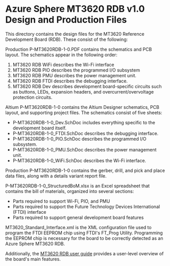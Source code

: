 # Azure Sphere MT3620 RDB v1.0 Design and Production Files

This directory contains the design files for the MT3620 Reference Development Board (RDB). These consist of the following:

Production P-MT3620RDB-1-0.PDF contains the schematics and PCB layout. The schematics appear in the following order:

1. MT3620 RDB WiFi describes the Wi-Fi interface
2. MT3620 RDB PIO describes the programmed I/O subsystem
3. MT3620 RDB PMU describes the power management unit.
4. MT3620 RDB FTDI describes the debugging interface.
5. MT3620 RDB Dev describes development board-specific circuits such as buttons, LEDs, expansion headers, and overcurrent/overvoltage protection circuits.

Altium P-MT3620RDB-1-0 contains the Altium Designer schematics, PCB layout, and supporting project files. The schematics consist of five sheets:

- P-MT3620RDB-1-0_Dev.SchDoc includes everything specific to the development board itself.
- P-MT3620RDB-1-0_FTDI.SchDoc describes the debugging interface.
- P-MT3620RDB-1-0_PIO.SchDoc describes the programmed I/O subsystem.
- P-MT3620RDB-1-0_PMU.SchDoc describes the power management unit.
- P-MT3620RDB-1-0_WiFi.SchDoc describes the Wi-Fi interface.

Production P-MT3620RDB-1-0 contains the gerber, drill, and pick and place data files, along with a details variant report file.

P-MT3620RDB-1-0_StructuredBoM.xlsx is an Excel spreadsheet that contains the bill of materials, organized into several sections:

- Parts required to support Wi-Fi, PIO, and PMU 
- Parts required to support the Future Technology Devices International (FTDI) interface
- Parts required to support general development board features

MT3620_Standard_Interface.xml is the XML configuration file used to program the FTDI EEPROM chip using FTDI's FT_Prog Utility. 
Programming the EEPROM chip is necessary for the board to be correctly detected as an Azure Sphere MT3620 RDB.

Additionally, the [MT3620 RDB user guide](https://docs.microsoft.com/en-gb/azure-sphere/hardware/mt3620-user-guide) provides a user-level overview of the board's main features. 
